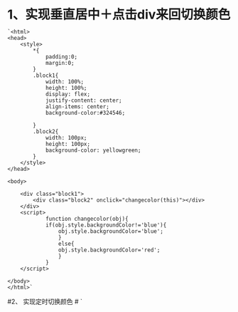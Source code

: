 # 1、实现垂直居中＋点击div来回切换颜色 #

    `<html>
	<head>
		<style>
			*{
				padding:0;
				margin:0;
			}
			.block1{
				width: 100%;
				height: 100%;
				display: flex;
				justify-content: center;
				align-items: center;
				background-color:#324546;
				
			}
			.block2{
				width: 100px;
				height: 100px;
				background-color: yellowgreen;
			}
		</style>
	</head>

	<body>
		
		<div class="block1">
			<div class="block2" onclick="changecolor(this)"></div>
		</div>
		<script>
				function changecolor(obj){
				if(obj.style.backgroundColor!='blue'){
					obj.style.backgroundColor='blue';
					}
					else{
					obj.style.backgroundColor='red';
					}
				}
		</script>

	</body>
	</html>`


#2、 实现定时切换颜色 #
    `<html>
	<head>
		<style>
			*{
				padding:0;
				margin:0;
			}
			.block1{
				width: 100%;
				height: 100%;
				display: flex;
				justify-content: center;
				align-items: center;
				background-color:#324546;
				
			}
			.block2{
				width: 100px;
				height: 100px;
				background-color: yellowgreen;
			}
		</style>
	</head>

	<body>
		
		<div class="block1">
			<div class="block2"  onclick="changecolor(this)"></div>
		</div>
		<script>
				
				function changecolor(obj){
				if(obj.style.backgroundColor!='blue'){
					obj.style.backgroundColor='blue';
					}
					else{
					obj.style.backgroundColor='red';
					}
				return setTimeout(() => {
					changecolor(obj);
					
				}, 100); 
				}
		</script>

	</body>
	</html>`

# 3、增添防抖机制 #
    `<html>
	<head>
		<style>
			*{
				padding:0;
				margin:0;
			}
			.block1{
				width: 100%;
				height: 100%;
				display: flex;
				justify-content: center;
				align-items: center;
				background-color:#324546;
				
			}
			.block2{
				width: 100px;
				height: 100px;
				background-color: yellowgreen;
			}
		</style>
	</head>

	<body>
		
		<div class="block1">
			<div class="block2"  onclick="debounce(this,changecolor,10)"></div>
		</div>
		<script>
				
				function changecolor(obj){
				if(obj.style.backgroundColor!='blue'){
					obj.style.backgroundColor='blue';
					}							
					else{
					obj.style.backgroundColor='red';
					}
				}
				function debounce(obj,func,delay){
					let task=false;
					if(task){
						clearTimeout(task)
					}
					else{
						task=setTimeout(()=>{
							func.apply(this,arguments)
						},delay)
					}

				}
		</script>

	</body>
	</html>`
# 4.增添位置四处随机变动 #
    `<html>
	<head>
		<style>
			*{
				padding:0;
				margin:0;
			}
			.block1{
				width: 100%;
				height: 100%;
				/* display: flex; */
				/* justify-content: center; */
				/* align-items: center; */
				background-color:#324546;
				
			}
			.block2{
				width: 100px;
				height: 100px;
				background-color: yellowgreen;
				position: absolute;
			}
		</style>
	</head>

	<body>
		
		<div class="block1">
			<div class="block2"  onclick="debounce(this,changesize,10)"></div>
		</div>
		<script>
				function changesize(obj){
				// if(obj.style.width<)
				 obj.style.width=Math.random()*500+'px';
				 obj.style.height=Math.random()*500+'px';
				 obj.style.backgroundColor='rgb('+Math.random()*1000+','+Math.random()*1000+','+Math.random()*1000;
				obj.style.top=Math.random()*100+'%';
				obj.style.left=Math.random()*100+'%'


				}
				
				function changecolor(obj){
				if(obj.style.backgroundColor!='blue'){
					obj.style.backgroundColor='blue';
					}								
					else{
					obj.style.backgroundColor='red';
					}
				}
				function debounce(obj,func,delay){
					let task=false;
					if(task){
						clearTimeout(task)
					}
					else{
						task=setTimeout(()=>{
							func.apply(this,arguments)
						},delay)
					}

				}
		</script>

	</body>
	</html>`

# 5、实现了冒泡机制 #
    `<html>
	<head>
		<style>
			*{
				padding:0;
				margin:0;
			}
			.block1{
				width: 100%;
				height: 100%;
				/* display: flex; */
				/* justify-content: center; */
				/* align-items: center; */
				background-color:#324546;
				
			}
			.block2{
				width: 100px;
				height: 100px;
				background-color: yellowgreen;
				position: absolute;
				border-radius: 0%;
			}
		</style>
	</head>

	<body>
		
		<div class="block1" onclick='changecolor(this)'>
			<div class="block2"  onclick="debounce(this,changesize,10)"></div>
		</div>
		<script>
				function changesize(obj){
				// if(obj.style.width<)
				 obj.style.width=Math.random()*500+'px';
				 obj.style.height=Math.random()*500+'px';
				 obj.style.backgroundColor='rgb('+Math.random()*1000+','+Math.random()*1000+','+Math.random()*1000;
				obj.style.top=Math.random()*100+'%';
				obj.style.left=Math.random()*100+'%';
				obj.style.borderRadius=Math.random()*100+'%'

				}
				
				function changecolor(obj){
				if(obj.style.backgroundColor!='blue'){
					obj.style.backgroundColor='blue';
					}
					else{
					obj.style.backgroundColor='red';
					}
				}
				function debounce(obj,func,delay){
					let task=false;
					if(task){
						clearTimeout(task)
					}
					else{
						task=setTimeout(()=>{
							func.apply(this,arguments)
						},delay)
					}

				}
		</script>

	</body>
	</html>`